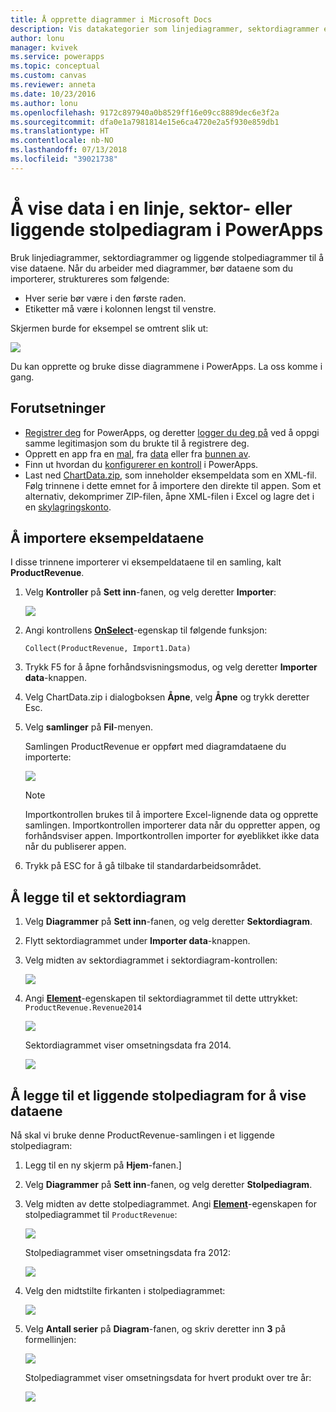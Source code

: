 ```yaml
---
title: Å opprette diagrammer i Microsoft Docs
description: Vis datakategorier som linjediagrammer, sektordiagrammer eller liggende stolpediagrammer
author: lonu
manager: kvivek
ms.service: powerapps
ms.topic: conceptual
ms.custom: canvas
ms.reviewer: anneta
ms.date: 10/23/2016
ms.author: lonu
ms.openlocfilehash: 9172c897940a0b8529ff16e09cc8889dec6e3f2a
ms.sourcegitcommit: dfa0e1a7981814e15e6ca4720e2a5f930e859db1
ms.translationtype: HT
ms.contentlocale: nb-NO
ms.lasthandoff: 07/13/2018
ms.locfileid: "39021738"
---
```

# <a name="show-data-in-a-line-pie-or-bar-chart-in-powerapps"></a>Å vise data i en linje, sektor- eller liggende stolpediagram i PowerApps
Bruk linjediagrammer, sektordiagrammer og liggende stolpediagrammer til å vise dataene. Når du arbeider med diagrammer, bør dataene som du importerer, struktureres som følgende:

* Hver serie bør være i den første raden.
* Etiketter må være i kolonnen lengst til venstre.

Skjermen burde for eksempel se omtrent slik ut:

![][9]

Du kan opprette og bruke disse diagrammene i PowerApps. La oss komme i gang.

## <a name="prerequisites"></a>Forutsetninger
* [Registrer deg](../signup-for-powerapps.md) for PowerApps, og deretter [logger du deg på](https://web.powerapps.com) ved å oppgi samme legitimasjon som du brukte til å registrere deg.
* Opprett en app fra en [mal](get-started-test-drive.md), fra [data](get-started-create-from-data.md) eller fra [bunnen av](get-started-create-from-blank.md).
* Finn ut hvordan du [konfigurerer en kontroll](add-configure-controls.md) i PowerApps.
* Last ned [ChartData.zip](http://pwrappssamples.blob.core.windows.net/samples/ChartData.zip), som inneholder eksempeldata som en XML-fil. Følg trinnene i dette emnet for å importere den direkte til appen. Som et alternativ, dekomprimer ZIP-filen, åpne XML-filen i Excel og lagre det i en [skylagringskonto](connections/cloud-storage-blob-connections.md).

## <a name="import-the-sample-data"></a>Å importere eksempeldataene
I disse trinnene importerer vi eksempeldataene til en samling, kalt **ProductRevenue**.

1. Velg **Kontroller** på **Sett inn**-fanen, og velg deretter **Importer**:  

    ![][11]  

2. Angi kontrollens **[OnSelect](controls/properties-core.md)**-egenskap til følgende funksjon:  

   ```Collect(ProductRevenue, Import1.Data)```

3. Trykk F5 for å åpne forhåndsvisningsmodus, og velg deretter **Importer data**-knappen.

4. Velg ChartData.zip i dialogboksen **Åpne**, velg **Åpne** og trykk deretter Esc.

5. Velg **samlinger** på **Fil**-menyen.

    Samlingen ProductRevenue er oppført med diagramdataene du importerte:

    ![][1]  

   > [!NOTE]
   > Importkontrollen brukes til å importere Excel-lignende data og opprette samlingen. Importkontrollen importerer data når du oppretter appen, og forhåndsviser appen. Importkontrollen importer for øyeblikket ikke data når du publiserer appen.
   >

6. Trykk på ESC for å gå tilbake til standardarbeidsområdet.

## <a name="add-a-pie-chart"></a>Å legge til et sektordiagram
1. Velg **Diagrammer** på **Sett inn**-fanen, og velg deretter **Sektordiagram**.

2. Flytt sektordiagrammet under **Importer data**-knappen.

3. Velg midten av sektordiagrammet i sektordiagram-kontrollen:   

    ![][10]

4. Angi **[Element](controls/properties-core.md)**-egenskapen til sektordiagrammet til dette uttrykket: `ProductRevenue.Revenue2014`

    ![][2]  

    Sektordiagrammet viser omsetningsdata fra 2014.

    ![][3]  

## <a name="add-a-bar-chart-to-display-your-data"></a>Å legge til et liggende stolpediagram for å vise dataene
Nå skal vi bruke denne ProductRevenue-samlingen i et liggende stolpediagram:

1. Legg til en ny skjerm på **Hjem**-fanen.]

2. Velg **Diagrammer** på **Sett inn**-fanen, og velg deretter **Stolpediagram**.

3. Velg midten av dette stolpediagrammet. Angi **[Element](controls/properties-core.md)**-egenskapen for stolpediagrammet til ```ProductRevenue```:

    ![][12]  

    Stolpediagrammet viser omsetningsdata fra 2012:

    ![][4]  

4. Velg den midtstilte firkanten i stolpediagrammet:

    ![][5]

5. Velg **Antall serier** på **Diagram**-fanen, og skriv deretter inn **3** på formellinjen:

    ![][6]  

    Stolpediagrammet viser omsetningsdata for hvert produkt over tre år:

    ![][7]  

[1]: ./media/use-line-pie-bar-chart/productrevenuecollection.png
[2]: ./media/use-line-pie-bar-chart/itemsexpression.png
[3]: ./media/use-line-pie-bar-chart/piechart.png
[4]: ./media/use-line-pie-bar-chart/columnchart.png
[5]: ./media/use-line-pie-bar-chart/columnchartseries.png
[6]: ./media/use-line-pie-bar-chart/columnchartseriesfunction.png
[7]: ./media/use-line-pie-bar-chart/columnchartthreeyears.png
[8]: ./media/use-line-pie-bar-chart/preview.png
[9]: ./media/use-line-pie-bar-chart/tableformat.png
[10]: ./media/use-line-pie-bar-chart/middlepiechart.png
[11]: ./media/use-line-pie-bar-chart/import.png
[12]: ./media/use-line-pie-bar-chart/itemscolumnchart.png
